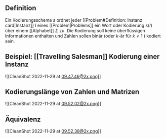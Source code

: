 ## Definition

Ein Kodierungsschema $s$ ordnet jeder [[Problem#Definition: Instanz card|Instanz]] I eines [[Problem|Problems]] ein Wort oder Kodierung $s(I)$ über einem [[Alphabet]] $\Sigma$ zu.
Die Kodierung soll keine überflüssigen Informationen enthalten und Zahlen sollen binär (oder $k$-är für $k \neq 1$ ) kodiert sein.

## Beispiel: [[Travelling Salesman]] Kodierung einer Instanz

![[CleanShot 2022-11-29 at 09.47.46@2x.png]]

## Kodierungslänge von Zahlen und Matrizen

![[CleanShot 2022-11-29 at 09.52.02@2x.png]]

## Äquivalenz

![[CleanShot 2022-11-29 at 09.52.38@2x.png]]
